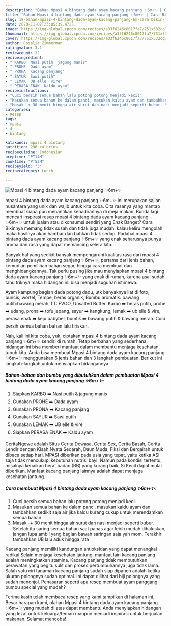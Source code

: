 ```yaml
---
description: "Bahan Mpasi 4 bintang dada ayam kacang panjang ✨6m+✨ | Cara Bikin Mpasi 4 bintang dada ayam kacang panjang ✨6m+✨ Yang Enak Banget"
title: "Bahan Mpasi 4 bintang dada ayam kacang panjang ✨6m+✨ | Cara Bikin Mpasi 4 bintang dada ayam kacang panjang ✨6m+✨ Yang Enak Banget"
slug: 18-bahan-mpasi-4-bintang-dada-ayam-kacang-panjang-6m-cara-bikin-mpasi-4-bintang-dada-ayam-kacang-panjang-6m-yang-enak-banget
date: 2020-11-07T23:05:39.472Z
image: https://img-global.cpcdn.com/recipes/a33f6246c8017fa7/751x532cq70/mpasi-4-bintang-dada-ayam-kacang-panjang-✨6m✨-foto-resep-utama.jpg
thumbnail: https://img-global.cpcdn.com/recipes/a33f6246c8017fa7/751x532cq70/mpasi-4-bintang-dada-ayam-kacang-panjang-✨6m✨-foto-resep-utama.jpg
cover: https://img-global.cpcdn.com/recipes/a33f6246c8017fa7/751x532cq70/mpasi-4-bintang-dada-ayam-kacang-panjang-✨6m✨-foto-resep-utama.jpg
author: Rosalie Zimmerman
ratingvalue: 3.1
reviewcount: 12
recipeingredient:
- " KARBO  Nasi putih  jagung manis"
- " PROHE  Dada ayam"
- " PRONA  Kacang panjang"
- " SAYUR  Sawi putih"
- " LEMAK  UB elle  vire"
- " PERASA ENAK  Kaldu ayam"
recipeinstructions:
- "Cuci bersih semua bahan lalu potong potong menjadi kecil"
- "Masukan semua bahan ke dalam panci, masukan kaldu ayam dan tambahkan sedikit saja air jika kaldu kurang cukup untuk merendamkan semua bahan"
- "Masak -+ 30 menit hingga air surut dan nasi menjadi seperti bubur. Setelah itu saring semua bahan saat panas agar lebih mudah dihaluskan, jangan lupa ambil yang bagian bawah saringan saja yah mom. Terakhir tambahkan UB lalu aduk hingga rata"
categories:
- Resep
tags:
- mpasi
- 4
- bintang

katakunci: mpasi 4 bintang 
nutrition: 296 calories
recipecuisine: Indonesian
preptime: "PT14M"
cooktime: "PT52M"
recipeyield: "3"
recipecategory: Lunch

---
```



![Mpasi 4 bintang dada ayam kacang panjang ✨6m+✨](https://img-global.cpcdn.com/recipes/a33f6246c8017fa7/751x532cq70/mpasi-4-bintang-dada-ayam-kacang-panjang-✨6m✨-foto-resep-utama.jpg)


mpasi 4 bintang dada ayam kacang panjang ✨6m+✨ ini merupakan sajian nusantara yang unik dan wajib untuk kita coba. Cita rasanya yang mantap membuat siapa pun menantikan kehadirannya di meja makan.
Bunda lagi mencari inspirasi resep mpasi 4 bintang dada ayam kacang panjang ✨6m+✨ untuk jualan atau dikonsumsi sendiri yang Enak Banget? Cara Bikinnya memang tidak susah dan tidak juga mudah. kalau keliru mengolah maka hasilnya akan hambar dan bahkan tidak sedap. Padahal mpasi 4 bintang dada ayam kacang panjang ✨6m+✨ yang enak seharusnya punya aroma dan rasa yang dapat memancing selera kita.

Banyak hal yang sedikit banyak mempengaruhi kualitas rasa dari mpasi 4 bintang dada ayam kacang panjang ✨6m+✨, pertama dari jenis bahan, kemudian pemilihan bahan segar, hingga cara membuat dan menghidangkannya. Tak perlu pusing jika mau menyiapkan mpasi 4 bintang dada ayam kacang panjang ✨6m+✨ yang enak di rumah, karena asal sudah tahu triknya maka hidangan ini bisa menjadi suguhan istimewa.

Ayam kampung bagian dada potong dadu, utk banyaknya liat di foto, buncis, wortel, Tempe, beras organik, Bumbu aromatik: bawang putih:bawang merah, LT: EVOO, Unsalted Butter. Karbo ➡️ beras putih, prohe ➡️ udang, prona ➡️ tofu jepang, sayur ➡️ kangkung, lemak ➡️ ub elle &amp; vire, perasa enak ➡️ keju babybel, bumtik ➡️ bawang putih &amp; bawang merah. Cuci bersih semua bahan bahan lalu tiriskan.


Nah, kali ini kita coba, yuk, ciptakan mpasi 4 bintang dada ayam kacang panjang ✨6m+✨ sendiri di rumah. Tetap berbahan yang sederhana, hidangan ini bisa memberi manfaat dalam membantu menjaga kesehatan tubuh kita. Anda bisa membuat Mpasi 4 bintang dada ayam kacang panjang ✨6m+✨ menggunakan 6 jenis bahan dan 3 langkah pembuatan. Berikut ini langkah-langkah untuk menyiapkan hidangannya.

<!--inarticleads1-->

##### Bahan-bahan dan bumbu yang dibutuhkan dalam pembuatan Mpasi 4 bintang dada ayam kacang panjang ✨6m+✨:

1. Siapkan  KARBO ➡️ Nasi putih &amp; jagung manis
1. Gunakan  PROHE ➡️ Dada ayam
1. Gunakan  PRONA ➡️ Kacang panjang
1. Gunakan  SAYUR ➡️ Sawi putih
1. Gunakan  LEMAK ➡️ UB elle &amp; vire
1. Siapkan  PERASA ENAK ➡️ Kaldu ayam


CeritaNgewe adalah Situs Cerita Dewasa, Cerita Sex, Cerita Basah, Cerita Lendir dengan Kisah Nyata Sedarah, Daun Muda, Fiksi dan Bergairah untuk dibaca setiap hari. MPASI diberikan pada usia yang tepat, yaitu ketika ASI saja tidak mencukupi kebutuhan nutrisi bayi. Namun pada kondisi tertentu, misalnya kenaikan berat badan (BB) yang kurang baik, Si Kecil dapat mulai diberikan. Manfaat kacang panjang lainnya adalah dapat menjaga kesehatan jantung. 

<!--inarticleads2-->

##### Cara membuat Mpasi 4 bintang dada ayam kacang panjang ✨6m+✨:

1. Cuci bersih semua bahan lalu potong potong menjadi kecil
1. Masukan semua bahan ke dalam panci, masukan kaldu ayam dan tambahkan sedikit saja air jika kaldu kurang cukup untuk merendamkan semua bahan
1. Masak -+ 30 menit hingga air surut dan nasi menjadi seperti bubur. Setelah itu saring semua bahan saat panas agar lebih mudah dihaluskan, jangan lupa ambil yang bagian bawah saringan saja yah mom. Terakhir tambahkan UB lalu aduk hingga rata


Kacang panjang memiliki kandungan antioksidan yang dapat menangkal radikal Selain menjaga kesehatan jantung, manfaat lain kacang panjang adalah meningkatkan stamina. Kacang panjang tidak membutuhkan perawatan yang begitu sulit dan proses pertumbuhannya juga tidak lama. Salah satu ciri tanaman kacang panjang sudah siap dipanen adalah ketika ukuran polongnya sudah optimal. Ini dapat dilihat dari biji polongnya yang sudah menonjol. Penasaran seperti apa resep membuat ayam panggang bumbu special yang mudah? 

Terima kasih telah membaca resep yang kami tampilkan di halaman ini. Besar harapan kami, olahan Mpasi 4 bintang dada ayam kacang panjang ✨6m+✨ yang mudah di atas dapat membantu Anda menyiapkan hidangan yang lezat untuk keluarga/teman maupun menjadi inspirasi untuk berjualan makanan. Selamat mencoba!
